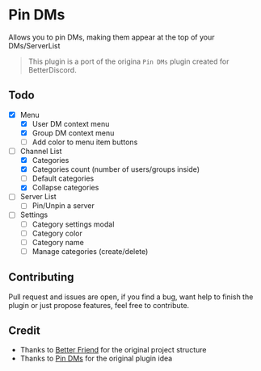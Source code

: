 # Pin DMs

Allows you to pin DMs, making them appear at the top of your DMs/ServerList

> This plugin is a port of the origina `Pin DMs` plugin created for BetterDiscord.

## Todo

- [X] Menu
    - [X] User DM context menu
    - [x] Group DM context menu
    - [ ] Add color to menu item buttons
- [ ] Channel List
    - [x] Categories
    - [x] Categories count (number of users/groups inside)
    - [ ] Default categories
    - [x] Collapse categories
- [ ] Server List
    - [ ] Pin/Unpin a server
- [ ] Settings
    - [ ] Category settings modal
    - [ ] Category color
    - [ ] Category name
    - [ ] Manage categories (create/delete)

## Contributing

Pull request and issues are open, if you find a bug, want help to finish the plugin or just propose features, feel free to contribute.

## Credit

- Thanks to [Better Friend](https://github.com/powercord-community/betterfriends) for the original project structure
- Thanks to [Pin DMs](https://github.com/mwittrien/BetterDiscordAddons/blob/master/Plugins/PinDMs) for the original plugin idea